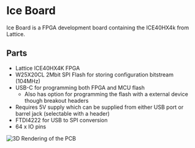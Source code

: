 # Ice Board 
Ice Board is a FPGA development board containing the ICE40HX4k from Lattice. 
## Parts
- Lattice ICE40HX4K FPGA
- W25X20CL 2Mbit SPI Flash for storing configuration bitstream (104MHz)
- USB-C for programming both FPGA and MCU flash
    - Also has option for programming the flash with a external device though breakout headers
- Requires 5V supply which can be supplied from either USB port or barrel jack (selectable with a header)
- FTDI4222 for USB to SPI conversion
- 64 x IO pins  
  
![3D Rendering of the PCB](https://i.imgur.com/5hSbpcV.png)
